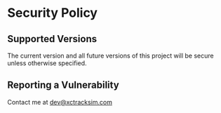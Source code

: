 # Security Policy

## Supported Versions

The current version and all future versions of this project will be secure unless otherwise specified. 

## Reporting a Vulnerability

Contact me at dev@xctracksim.com
